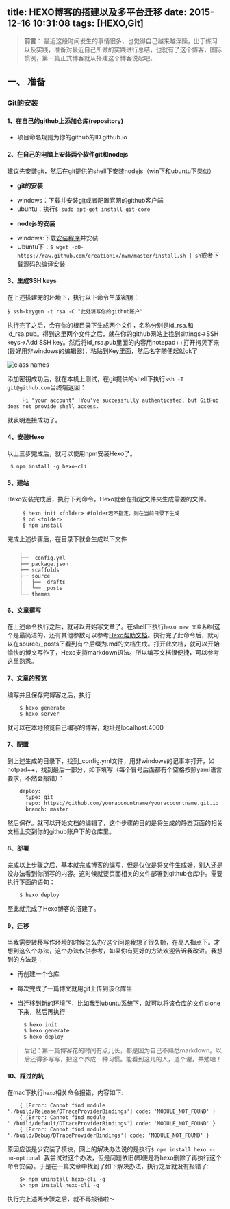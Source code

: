 title: HEXO博客的搭建以及多平台迁移
date: 2015-12-16 10:31:08
tags: [HEXO,Git]
---


> **前言**：
>最近这段时间发生的事情很多，也觉得自己越来越浮躁，出于练习以及实践，准备对最近自己所做的实践进行总结，也就有了这个博客，国际惯例，第一篇正式博客就从搭建这个博客说起吧。


## 一、 准备 ##
### Git的安装 ###
#### 1、在自己的github上添加仓库(repository) ####

* 项目命名规则为你的github的ID.github.io

#### 2、在自己的电脑上安装两个软件git和nodejs ####

建议先安装git，然后在git提供的shell下安装nodejs（win下和ubuntu下类似）


- **git的安装**
 + windows：下载并安装[git](http://git-scm.com/)或者配置官网的github客户端
 + ubuntu：执行`$ sudo apt-get install git-core`
- **nodejs的安装**
 + windows:下载[安装程序](https://nodejs.org/en/)并安装
 + Ubuntu下：` $ wget -qO- https://raw.github.com/creationix/nvm/master/install.sh | sh `或者下载源码包编译安装


<!--more-->


#### 3、生成SSH keys ####

在上述搭建完的环境下，执行以下命令生成密钥：

` $ ssh-keygen -t rsa -C "此处填写你的github账户" `

执行完了之后，会在你的根目录下生成两个文件，名称分别是id_rsa.和id_rsa.pub。得到这里两个文件之后，就在你的github网站上找到sittings->SSH keys->Add SSH key。然后将id_rsa.pub里面的内容用notepad++打开拷贝下来(最好用非windows的编辑器)，粘贴到Key里面，然后名字随便起就ok了

![class names](/img/SSH.png)

添加密钥成功后，就在本机上测试，在git提供的shell下执行` ssh -T git@github.com `当终端返回：

		 Hi "your account" !You've successfully authenticated, but GitHub does not provide shell access.

就表明连接成功了。

#### 4、安装Hexo ####

以上三步完成后，就可以使用npm安装Hexo了。

` $ npm install -g hexo-cli`

#### 5、建站 ####

Hexo安装完成后，执行下列命令，Hexo就会在指定文件夹生成需要的文件。


		 $ hexo init <folder> #folder若不指定，则在当前目录下生成
		 $ cd <folder>
		 $ npm install

完成上述步骤后，在目录下就会生成以下文件

		.
		├── _config.yml
		├── package.json
		├── scaffolds
		├── source
		|   ├── _drafts
		|   └── _posts
		└── themes


#### 6、文章撰写 ####

在上述命令执行之后，就可以开始写文章了。在shell下执行` hexo new 文章名称 `(这个是最简洁的，还有其他参数可以参考[Hexo帮助文档](https://hexo.io/zh-cn/docs/writing.html)。执行完了此命令后，就可以在source/_posts下看到有个后缀为.md的文档生成。打开此文档，就可以开始愉快的博文写作了，Hexo支持markdown语法。所以编写文档很便捷，可以参考[这里](http://www.jianshu.com/p/21d355525bdf)熟悉。

#### 7、文章的预览 ####

编写并且保存完博客之后，执行

		$ hexo generate
		$ hexo server
		
		
就可以在本地预览自己编写的博客，地址是localhost:4000


#### 7、配置 ####

到上述生成的目录下，找到_config.yml文件，用非windows的记事本打开，如notpad++，找到最后一部分，如下填写（每个冒号后面都有个空格按照yaml语言要求，不然会报错）：

		deploy: 
		  type: git
		  repo: https://github.com/youraccountname/youraccountname.git.io
		  branch: master

然后保存。就可以开始文档的编辑了，这个步骤的目的是将生成的静态页面的相关文档上交到你的github账户下的仓库里。

#### 8、部署 ####

完成以上步骤之后，基本就完成博客的编写，但是仅仅是将文件生成好，别人还是没办法看到你所写的内容。这时候就要页面相关的文件部署到github仓库中。需要执行下面的语句：

		$ hexo deploy
		
至此就完成了Hexo博客的搭建了。

#### 9、迁移 ####

当我需要转移写作环境的时候怎么办?这个问题我想了很久额，在高人指点下。才想到这么个办法，这个办法仅供参考，如果你有更好的方法欢迎告诉我改进。我想到的方法是：

* 再创建一个仓库
* 每次完成了一篇博文就用git上传到该仓库里
* 当迁移到新的环境下，比如我到ubuntu系统下，就可以将该仓库的文件clone下来，然后再执行

		$ hexo init
		$ hexo generate
		$ hexo deploy
> 后记：第一篇博客花的时间有点儿长，都是因为自己不熟悉markdown。以后还得多写写，把这个养成一种习惯。能看到这儿的人，道个谢，共勉哈！

#### 10、踩过的坑 ####

在mac下执行`hexo`相关命令报错，内容如下:


		{ [Error: Cannot find module './build/Release/DTraceProviderBindings'] code: 'MODULE_NOT_FOUND' }
		{ [Error: Cannot find module './build/default/DTraceProviderBindings'] code: 'MODULE_NOT_FOUND' }
		{ [Error: Cannot find module './build/Debug/DTraceProviderBindings'] code: 'MODULE_NOT_FOUND' }
		
原因应该是少安装了模块，网上的解决办法说的是执行`$ npm install hexo --no-optional
`我尝试过这个办法，但是问题依旧(即便是将hexo删除了再执行这个命令安装)。于是在一篇文章中找到了如下解决办法，执行之后就没有报错了:

		$> npm uninstall hexo-cli -g
		$> npm install hexo-cli -g
		
执行完上述两步骤之后，就不再报错啦～
